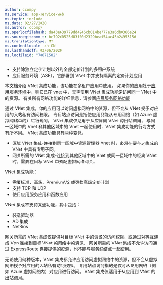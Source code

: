 ```yaml
---
author: ccompy
ms.service: app-service-web
ms.topic: include
ms.date: 02/27/2020
ms.author: ccompy
ms.openlocfilehash: da43e639779dd4946cb014be777e3a6db0366e24
ms.sourcegitcommit: bc792d0525d83f00d2329bea054ac45b2495315d
ms.translationtype: MT
ms.contentlocale: zh-CN
ms.lasthandoff: 03/06/2020
ms.locfileid: "78671502"
---
```

* 支持除独立定价计划以外的全部定价计划的多租户系统
* 应用服务环境（ASE），它部署到 VNet 中并支持隔离的定价计划应用

本文档介绍 VNet 集成功能，该功能在多租户应用中使用。 如果你的应用处于[应用服务环境][ASEintro]中，则它已在 vnet 中，无需使用 VNet 集成功能来访问同一 VNet 中的资源。 有关所有网络功能的详细信息，请参阅[应用服务网络功能][Networkingfeatures]

通过 VNet 集成，你的应用可以访问虚拟网络中的资源，但不会从 VNet 授予对应用的入站私有访问权限。 专用站点访问是指使应用只能从专用网络（如 Azure 虚拟网络中的）进行访问。 VNet 集成仅适用于从应用到 VNet 的出站调用。 与同一区域中的 Vnet 和其他区域中的 Vnet 一起使用时，VNet 集成功能的行为方式有所不同。 VNet 集成功能具有两种变体。

* 区域 VNet 集成-连接到同一区域中资源管理器 Vnet 时，必须在要与之集成的 VNet 中具有专用子网。 
* 网关所需的 VNet 集成-连接到其他区域中的 Vnet 或同一区域中的经典 VNet 时，需要在目标 VNet 中预配虚拟网络网关。

VNet 集成功能：

* 需要标准、高级、PremiumV2 或弹性高级定价计划 
* 支持 TCP 和 UDP
* 使用应用服务应用和函数应用

VNet 集成不支持某些功能，其中包括：

* 装载驱动器
* AD 集成 
* NetBios

网关所需的 VNet 集成仅提供对目标 VNet 中的资源的访问权限，或通过对等互连或 Vpn 连接到目标 VNet 的网络中的资源。 网关所需的 VNet 集成不允许访问通过 ExpressRoute 连接提供的资源，也不能与服务终结点一起使用。 

无论使用何种版本，VNet 集成都允许应用访问虚拟网络中的资源，但不会从虚拟网络授予对应用的入站私有访问权限。 专用站点访问指的是仅可从专用网络（例如 Azure 虚拟网络内）对应用进行访问。 VNet 集成仅适用于从应用到 VNet 的出站调用。 

<!--Links-->
[ASEintro]: https://docs.microsoft.com/azure/app-service/environment/intro
[Networkingfeatures]: https://docs.microsoft.com/azure/app-service/networking-features